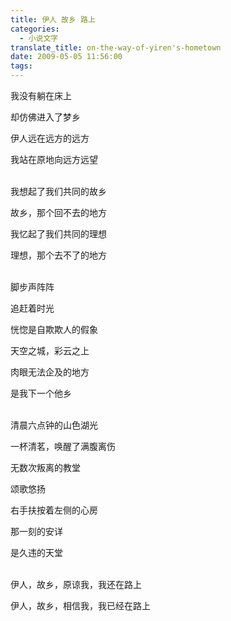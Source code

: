 ```yaml
---
title: 伊人 故乡 路上
categories:
  - 小说文字
translate_title: on-the-way-of-yiren's-hometown
date: 2009-05-05 11:56:00
tags:
---
```


我没有躺在床上

却仿佛进入了梦乡

伊人远在远方的远方

我站在原地向远方远望

\
我想起了我们共同的故乡

故乡，那个回不去的地方

我忆起了我们共同的理想

理想，那个去不了的地方

\
脚步声阵阵

追赶着时光

恍惚是自欺欺人的假象

天空之城，彩云之上

肉眼无法企及的地方

是我下一个他乡

\
清晨六点钟的山色湖光

一杯清茗，唤醒了满腹离伤

无数次叛离的教堂

颂歌悠扬

右手扶按着左侧的心房

那一刻的安详

是久违的天堂

\
伊人，故乡，原谅我，我还在路上

伊人，故乡，相信我，我已经在路上
